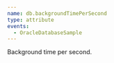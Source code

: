 ```yaml
---
name: db.backgroundTimePerSecond
type: attribute
events:
  - OracleDatabaseSample
---
```


Background time per second.